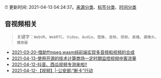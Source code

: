 :alarm_clock: 更新时间: 2021-04-13 04:24:37。[来源分类](../README.md)、[标签分类](../TAGS.md)、[时间分类](../TIMELINE.md)

## 音视频相关


> 关键字：`WebVR`、`WebRTC`、`Video`、`Audio`、`图像`、`音频`、`视频`、`直播`、`摄像头`、`播放器`



- [2021-03-20-借助ffmpeg.wasm纯前端实现多音频和视频的合成](https://www.zhangxinxu.com/wordpress/2021/03/ffmpeg-wasm-audio-video-merge/) 
- [2021-04-13-使用开源的技术计算商场一定时期监控视频中客流量](https://www.v2ex.com/t/770263) 
- [2021-04-12-抖音、西瓜视频专测来啦!!](https://sec.thief.one/article_content?a_id=9d963e2e19bae5d98959ee8235aea312) 
- [2021-04-12-【视频】|-公安部:“断卡”行动](https://sec.thief.one/article_content?a_id=f8e80ed10ef24038b55e556189d13ad6) 